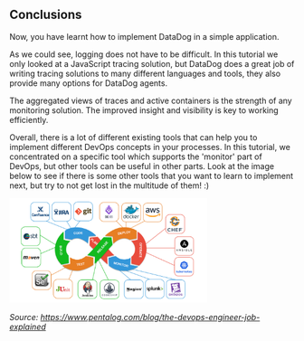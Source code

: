 ## Conclusions

Now, you have learnt how to implement DataDog in a simple application.

As we could see, logging does not have to be difficult. In this tutorial we only looked at a JavaScript tracing solution, but DataDog does a great job of writing tracing solutions to many different languages and tools, they also provide many options for DataDog agents.   

The aggregated views of traces and active containers is the strength of any monitoring solution. The improved insight and visibility is key to working efficiently.

Overall, there is a lot of different existing tools that can help you to implement different DevOps concepts in your processes. In this tutorial, we concentrated on a specific tool which supports the 'monitor' part of DevOps, but other tools can be useful in other parts. Look at the image below to see if there is some other tools that you want to learn to implement next, but try to not get lost in the multitude of them! :)

<img src="https://github.com/andrebrogard/katacoda-scenarios/blob/main/datadog-tutorial/devops_tools.png?raw=true" alt="API_Key" width="350px" />

*Source: https://www.pentalog.com/blog/the-devops-engineer-job-explained*